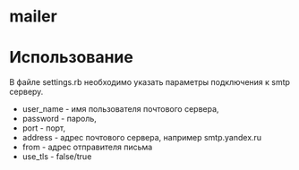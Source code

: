 mailer
======

Использование
=============

В файле settings.rb необходимо указать параметры подключения к smtp серверу.
* user_name - имя пользователя почтового сервера,
* password - пароль,
* port - порт,
* address - адрес почтового сервера, например smtp.yandex.ru
* from - адрес отправителя письма
* use_tls - false/true
